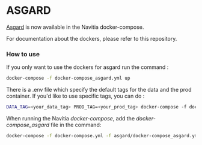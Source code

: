 # ASGARD

[Asgard](https://github.com/CanalTP/asgard) is now available in the Navitia docker-compose.

For documentation about the dockers, please refer to this repository.

### How to use

If you only want to use the dockers for asgard run the command :

```bash
docker-compose -f docker-compose_asgard.yml up
```

There is a .env file which specify the default tags for the data and the prod container.
If you'd like to use specific tags, you can do :

```bash
DATA_TAG=<your_data_tag> PROD_TAG=<your_prod_tag> docker-compose -f docker-compose_asgard.yml up
```

When running the Navitia _docker-compose_, add the _docker-compose_asgard_ file in the command:

```bash
docker-compose -f docker-compose.yml -f asgard/docker-compose_asgard.yml up
```
